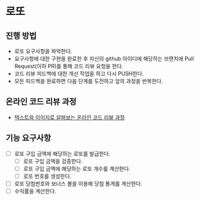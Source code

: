# 로또
## 진행 방법
* 로또 요구사항을 파악한다.
* 요구사항에 대한 구현을 완료한 후 자신의 github 아이디에 해당하는 브랜치에 Pull Request(이하 PR)를 통해 코드 리뷰 요청을 한다.
* 코드 리뷰 피드백에 대한 개선 작업을 하고 다시 PUSH한다.
* 모든 피드백을 완료하면 다음 단계를 도전하고 앞의 과정을 반복한다.

## 온라인 코드 리뷰 과정
* [텍스트와 이미지로 살펴보는 온라인 코드 리뷰 과정](https://github.com/next-step/nextstep-docs/tree/master/codereview)

## 기능 요구사항

- [ ] 로또 구입 금액에 해당하는 로또를 발급한다.
  - [ ] 로또 구입 금액을 검증한다.
  - [ ] 로또 구입 금액에 해당하는 로또 개수를 계산한다.
  - [ ] 로또 번호를 생성한다.
- [ ] 로또 당첨번호와 보너스 볼을 이용해 당첨 통계를 계산한다.
- [ ] 수익률을 계산한다.

